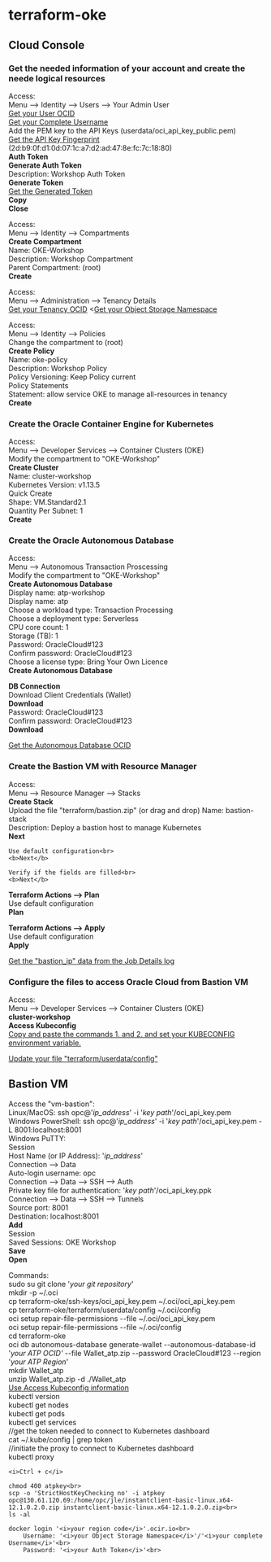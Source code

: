 # terraform-oke
<h2>Cloud Console</h2>

<h3>Get the needed information of your account and create the neede logical resources</h3>

Access:<br>
Menu --> Identity --> Users --> Your Admin User<br>
<u>Get your User OCID</u><br>
<u>Get your Complete Username</u><br>
Add the PEM key to the API Keys (userdata/oci_api_key_public.pem)<br>
<u>Get the API Key Fingerprint</u> (2d:b9:0f:d1:0d:07:1c:a7:d2:ad:47:8e:fc:7c:18:80)<br>
<b>Auth Token</b><br>
<b>Generate Auth Token</b><br>
    Description: Workshop Auth Token<br>
    <b>Generate Token</b><br>
        <u>Get the Generated Token</u><br>
        <b>Copy</b><br>
        <b>Close</b>

Access:<br>
Menu --> Identity --> Compartments<br>
<b>Create Compartment</b><br>
	Name: OKE-Workshop<br>
	Description: Workshop Compartment<br>
	Parent Compartment: (root)<br>
    <b>Create</b>

Access:<br>
Menu --> Administration --> Tenancy Details<br>
<u>Get your Tenancy OCID</u>
<<u>Get your Object Storage Namespace</u>

Access:<br>
Menu --> Identity --> Policies<br>
Change the compartment to (root)<br>
<b>Create Policy</b><br>
	Name: oke-policy<br>
	Description: Workshop Policy<br>
	Policy Versioning: Keep Policy current<br>
	Policy Statements<br>
		Statement: allow service OKE to manage all-resources in tenancy<br>
    <b>Create</b>


<h3>Create the Oracle Container Engine for Kubernetes</h3>

Access:<br>
Menu --> Developer Services --> Container Clusters (OKE)<br>
Modify the compartment to "OKE-Workshop"<br>
<b>Create Cluster</b><br>
	Name: cluster-workshop<br>
	Kubernetes Version: v1.13.5<br>
	Quick Create<br>
	Shape: VM.Standard2.1<br>
	Quantity Per Subnet: 1<br>
    <b>Create</b>


<h3>Create the Oracle Autonomous Database</h3>

Access:<br>
Menu --> Autonomous Transaction Proscessing<br>
Modify the compartment to "OKE-Workshop"<br>
<b>Create Autonomous Database</b><br>
	Display name: atp-workshop<br>
	Display name: atp<br>
	Choose a workload type: Transaction Processing<br>
	Choose a deployment type: Serverless<br>
	CPU core count: 1<br>
	Storage (TB): 1<br>
	Password: OracleCloud#123<br>
	Confirm password: OracleCloud#123<br>
	Choose a license type: Bring Your Own Licence<br>
    <b>Create Autonomous Database</b>

<b>DB Connection</b><br>
Download Client Credentials (Wallet)<br>
	<b>Download</b><br>
		Password: OracleCloud#123<br>
		Confirm password: OracleCloud#123<br>
		<b>Download</b><br>

<u>Get the Autonomous Database OCID</u>


<h3>Create the Bastion VM with Resource Manager</h3>

Access:<br>
Menu --> Resource Manager --> Stacks<br>
<b>Create Stack</b><br>
Upload the file "terraform/bastion.zip" (or drag and drop)
	Name: bastion-stack<br>
	Description: Deploy a bastion host to manage Kubernetes<br>
	<b>Next</b>
	
    Use default configuration<br>
	<b>Next</b>
	
    Verify if the fields are filled<br>
    <b>Next</b>
 
<b>Terraform Actions --> Plan</b><br>
	Use default configuration<br>
    <b>Plan</b>

<b>Terraform Actions --> Apply</b><br>
	Use default configuration<br>
    <b>Apply</b>

<u>Get the "bastion_ip" data from the Job Details log</u>


<h3>Configure the files to access Oracle Cloud from Bastion VM</h3>

Access:<br>
	Menu --> Developer Services --> Container Clusters (OKE)<br>
	<b>cluster-workshop</b><br>
	<b>Access Kubeconfig</b><br>
	<u>Copy and paste the commands 1. and 2. and set your KUBECONFIG environment variable.</u>

<u>Update your file "terraform/userdata/config"</u>


<h2>Bastion VM</h2>

Access the "vm-bastion":<br>
	Linux/MacOS: ssh opc@'<i>ip_address</i>' -i '<i>key path</i>'/oci_api_key.pem<br>
	Windows PowerShell: ssh opc@'<i>ip_address</i>' -i '<i>key path</i>'/oci_api_key.pem -L 8001:localhost:8001<br>
	Windows PuTTY:<br>
		Session<br>
			Host Name (or IP Address): '<i>ip_address</i>'<br>
		Connection --> Data<br>
			Auto-login username: opc<br>
		Connection --> Data --> SSH --> Auth<br>
			Private key file for authentication: '<i>key path</i>'/oci_api_key.ppk<br>
		Connection --> Data --> SSH --> Tunnels<br>
			Source port: 8001<br>
			Destination: localhost:8001<br>
            <b>Add</b><br>
		Session<br>
			Saved Sessions: OKE Workshop<br>
            <b>Save</b><br>
            <b>Open</b><br>

Commands:<br>
	sudo su
	git clone '<i>your git repository</i>'<br>
	mkdir -p ~/.oci<br>
	cp terraform-oke/ssh-keys/oci_api_key.pem ~/.oci/oci_api_key.pem<br>
	cp terraform-oke/terraform/userdata/config ~/.oci/config<br>
	oci setup repair-file-permissions --file ~/.oci/oci_api_key.pem<br>
	oci setup repair-file-permissions --file ~/.oci/config<br>
    cd terraform-oke<br>
    oci db autonomous-database generate-wallet --autonomous-database-id '<i>your ATP OCID'</i> --file Wallet_atp.zip --password OracleCloud#123 --region '<i>your ATP Region</i>'<br>
    mkdir Wallet_atp<br>
    unzip Wallet_atp.zip -d ./Wallet_atp<br>
	<u>Use Access Kubeconfig information</u><br>
    kubectl version<br>
	kubectl get nodes<br>
	kubectl get pods<br>
	kubectl get services<br>
	//get the token needed to connect to Kubernetes dashboard<br>
	cat ~/.kube/config | grep token<br>
	//initiate the proxy to connect to Kubernetes dashboard<br>
	kubectl proxy
    
    <i>Ctrl + c</i>
    
    chmod 400 atpkey<br>
    scp -o 'StrictHostKeyChecking no' -i atpkey opc@130.61.120.69:/home/opc/jle/instantclient-basic-linux.x64-12.1.0.2.0.zip instantclient-basic-linux.x64-12.1.0.2.0.zip<br>
    ls -al
    
    docker login '<i>your region code</i>'.ocir.io<br>
        Username: '<i>your Object Storage Namespace</i>'/'<i>your complete Username</i>'<br>
        Password: '<i>your Auth Token</i>'<br>
    
    
    
    